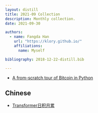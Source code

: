```yaml
---
layout: distill
title: 2021-09 Collection
description: Monthly collection.
date: 2021-09-30

authors:
  - name: Fangda Han
    url: "https://klory.github.io/"
    affiliations:
      name: Myself

bibliography: 2018-12-22-distill.bib

---
```


* [A from-scratch tour of Bitcoin in Python](https://karpathy.github.io/2021/06/21/blockchain/)


## Chinese

* [Transformer日积月累](https://www.zhihu.com/column/c_1260183218026213376)